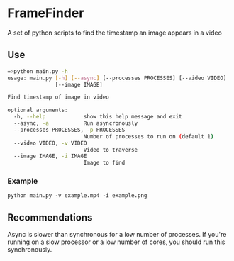 # FrameFinder

A set of python scripts to find the timestamp an image appears in a video

## Use

```bash
=>python main.py -h
usage: main.py [-h] [--async] [--processes PROCESSES] [--video VIDEO]
               [--image IMAGE]

Find timestamp of image in video

optional arguments:
  -h, --help            show this help message and exit
  --async, -a           Run asyncronously
  --processes PROCESSES, -p PROCESSES
                        Number of processes to run on (default 1)
  --video VIDEO, -v VIDEO
                        Video to traverse
  --image IMAGE, -i IMAGE
                        Image to find
```

### Example

`python main.py -v example.mp4 -i example.png`

## Recommendations

Async is slower than synchronous for a low number of processes.
If you're running on a slow processor or a low number of cores, you should run this synchronously.
